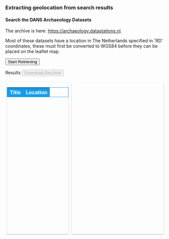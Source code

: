<h3>Extracting geolocation from search results</h3>

<style>
#map { 
  height: 480px;
  box-shadow: 0 1px 3px rgba(0,0,0,0.12), 0 1px 2px rgba(0,0,0,0.24)
}
#resultList { 
   height: 480px; max-height: 480px; overflow-y: scroll; 
   /*border-style:inset;*/
   box-shadow: 0 1px 3px rgba(0,0,0,0.12), 0 1px 2px rgba(0,0,0,0.24);

}
.resultColumnLeft {
padding: 5px;
  flex: 40%;
   overflow-x: auto;
}
.resultColumnRight {
padding: 5px;
  flex: 60%;
}
.resultRow{
  display: flex;
}
/* Clear floats after the columns 
.resultRow:after {
  content: "";
  display: table;
  clear: both;
}
*/
#resultTable {
  border-collapse: collapse;
  border: 1px solid rgb(23, 156, 234);
  width: 100%;
}
#resultTable th {
  text-align: left;
  background-color: rgb(23, 156, 234);
  color: white;
}
#resultTable td {
  border: 1px solid rgb(23, 156, 234);
  vertical-align: top;
} 
</style>
<script src="https://ajax.googleapis.com/ajax/libs/jquery/3.6.0/jquery.min.js"></script>
 <link rel="stylesheet" href="https://unpkg.com/leaflet@1.8.0/dist/leaflet.css" 
integrity="sha512-hoalWLoI8r4UszCkZ5kL8vayOGVae1oxXe/2A4AO6J9+580uKHDO3JdHb7NzwwzK5xr/Fs0W40kiNHxM9vyTtQ==" crossorigin=""/>
 <!-- Make sure you put this AFTER Leaflet's CSS -->
 <script src="https://unpkg.com/leaflet@1.8.0/dist/leaflet.js" 
integrity="sha512-BB3hKbKWOc9Ez/TAwyWxNXeoV9c1v6FIeYiBieIWkpLjauysF18NzgR1MBNBXf8/KABdlkX68nAhlwcDFLGPCQ==" crossorigin=""></script>

<script>
/** Note that I copied this next convert function from somewhere on the web, 
ignoring any errors and not having it validated in any way */
/**
 * Converts the Dutch 'RD' RijksDriehoek coordinate system to standard WGS84 (GPS) coordinates
 *
 * @param x
 * @param y
 * @return {{lon: *, error: null, lat: *}}
 */
const convert = (x, y) => {
    const x0 = 155000.000;
    const y0 = 463000.000;

    const f0 = 52.156160556;
    const l0 = 5.387638889;

    const a01 = 3236.0331637;
    const b10 = 5261.3028966;
    const a20 = -32.5915821;
    const b11 = 105.9780241;
    const a02 = -0.2472814;
    const b12 = 2.4576469;
    const a21 = -0.8501341;
    const b30 = -0.8192156;
    const a03 = -0.0655238;
    const b31 = -0.0560092;
    const a22 = -0.0171137;
    const b13 = 0.0560089;
    const a40 = 0.0052771;
    const b32 = -0.0025614;
    const a23 = -0.0003859;
    const b14 = 0.0012770;
    const a41 = 0.0003314;
    const b50 = 0.0002574;
    const a04 = 0.0000371;
    const b33 = -0.0000973;
    const a42 = 0.0000143;
    const b51 = 0.0000293;
    const a24 = -0.0000090;
    const b15 = 0.0000291;

    const dx = (x - x0) * Math.pow(10, -5);
    const dy = (y - y0) * Math.pow(10, -5);

    let df = a01 * dy + a20 * Math.pow(dx, 2) + a02 * Math.pow(dy, 2) + a21 * Math.pow(dx, 2) * dy + a03 * Math.pow(dy, 3);
    df += a40 * Math.pow(dx, 4) + a22 * Math.pow(dx, 2) * Math.pow(dy, 2) + a04 * Math.pow(dy, 4) + a41 * Math.pow(dx, 4) * dy;
    df += a23 * Math.pow(dx, 2) * Math.pow(dy, 3) + a42 * Math.pow(dx, 4) * Math.pow(dy, 2) + a24 * Math.pow(dx, 2) * Math.pow(dy, 4);

    const f = f0 + df / 3600;

    let dl = b10 * dx + b11 * dx * dy + b30 * Math.pow(dx, 3) + b12 * dx * Math.pow(dy, 2) + b31 * Math.pow(dx, 3) * dy;
    dl += b13 * dx * Math.pow(dy, 3) + b50 * Math.pow(dx, 5) + b32 * Math.pow(dx, 3) * Math.pow(dy, 2) + b14 * dx * Math.pow(dy, 4);
    dl += b51 * Math.pow(dx, 5) * dy + b33 * Math.pow(dx, 3) * Math.pow(dy, 3) + b15 * dx * Math.pow(dy, 5);

    const l = l0 + dl / 3600;

    const fWgs = f + (-96.862 - 11.714 * (f - 52) - 0.125 * (l - 5)) / 100000;
    const lWgs = l + (-37.902 + 0.329 * (f - 52) - 14.667 * (l - 5)) / 100000;

    return {
        error: null,
        lat: fWgs,
        lon: lWgs
    }
};

function download(content, fileName, contentType) {
    const a = document.createElement("a");
    const file = new Blob([content], { type: contentType });
    a.href = URL.createObjectURL(file);
    a.download = fileName;
    a.click();
}

$(document).ready(function() {

    var map = L.map('map').setView([54.0, 9.0], 3);
    L.tileLayer('http://{s}.tile.osm.org/{z}/{x}/{y}.png', {
        attribution: '&copy; <a href="http://osm.org/copyright">OpenStreetMap</a> contributors'
    }).addTo(map);

    var featureArr = []; // used for geojson file generation

   // read the guide: https://guides.dataverse.org/en/latest/api/search.html
   var start = 0;
   let pageSize = 50; // max 1000
   var num_retrieved = 0;

$("#btnSubmit").click(function(){
  /* example query
   * curl "https://archaeology.datastations.nl/api/search?q=*&type=dataset&metadata_fields=dansTemporalSpatial:*" | jq
   */

  // Getting EASY specific location metadata from its subverse
  $.ajax({url: "https://archaeology.datastations.nl/api/search?q=*&start="+start+"&per_page="+ pageSize+"&subtree=root&type=dataset&metadata_fields=dansTemporalSpatial:*", success: function(result){
    //$("#result").html(result.data.total_count);

    //result.data.items
    $.each(result.data.items, function(key, value) {
        if (typeof value.metadataBlocks.dansTemporalSpatial !== "undefined") {
          dansSpatialPoint = value.metadataBlocks.dansTemporalSpatial.fields.find(x => x.typeName === "dansSpatialPoint");
          let title = "<span><a href='" + value.url+ "' target='_blank'>" + value.name + "</a></span>";
          let location = ""; //nothing
          if (typeof dansSpatialPoint !== "undefined") {
            dansSpatialPointX = dansSpatialPoint.value[0]["dansSpatialPointX"].value
            dansSpatialPointY = dansSpatialPoint.value[0]["dansSpatialPointY"].value
            // calculate lat, lon in WGS84, assuming RD in m.
            // copy from https://github.com/glenndehaan/rd-to-wgs84/blob/master/src/index.js
            latLon = convert( parseFloat(dansSpatialPointX),  parseFloat(dansSpatialPointY))
            lat = latLon.lat;
            lon = latLon.lon;
            location = "<span><a href='http://maps.google.com/maps?z=18&q="+ lat + "," + lon + "' target='_blank'>" + lat  + ", " + lon + "</a></span>";
            
            // add to the features
            const feature = {
                "type": "Feature",
                "geometry": {
                    "type": "Point",
                    "coordinates": [lon, lat]
                },
                "properties": {
                    "name": value.name,
                    "url": value.url,
                    "id": value.global_id
                }
            }
            featureArr.push(feature);

            // append to leaflet map
            var marker = L.marker([lat, lon]).addTo(map);
            marker.bindPopup("<b>" + value.name + "</b><br>"+ value.global_id);

            num_retrieved += 1; 
          }
          // add to the table, even if there is no location
          $("#resultTable> tbody").append("<tr><td>"+title+"</td><td>"+location+"</td></tr>");
       }
    });
    $("#result-totals").html(" Retrieved " + num_retrieved + " with a location");
    if (num_retrieved > 0) $("#downloadBtn").prop('disabled', false);
  }});  
  // the next page
  start = start + pageSize;
  $("#btnSubmit").val("Retrieve next "+ pageSize);
});


    $("#downloadBtn").click(function(){
      const itemCollection = {
        "type": "FeatureCollection",
        "features": featureArr
      };
      download(JSON.stringify(itemCollection,null,2), "results.geojson", "application/geo+json");
    });

});
</script>

<h4>Search the DANS Archaeology Datasets</h4>
<p>
The archive is here: <a href="https://archaeology.datastations.nl">https://archaeology.datastations.nl</a>. 

Most of these datasets have a location in The Netherlands specified in 'RD' coordinates, 
these must first be converted to WGS84 before they can be placed on the leaflet map. 
</p>

<span id="result-totals"></span> <input id = "btnSubmit" type="submit" value="Start Retrieving"/>
<p>Results <button id="downloadBtn" disabled >Download GeoJson</button></p>

<div class="resultRow">
  <div class="resultColumnLeft">
    <div id="resultList" >
      <table id="resultTable">
        <thead>
          <tr>
            <th>Title</th>
            <th>Location</th>
          </tr>
        </thead>
        <tbody>
        </tbody>
      </table>
    </div>
  </div>
  <div class="resultColumnRight">
    <div id="map"></div>
  </div>
</div>
